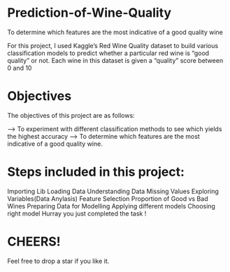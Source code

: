 # Prediction-of-Wine-Quality
To determine which features are the most indicative of a good quality wine

For this project, I used Kaggle’s Red Wine Quality dataset to build various classification models to predict whether a particular red wine is “good quality” or not. Each wine in this dataset is given a “quality” score between 0 and 10

# Objectives

The objectives of this project are as follows:

--> To experiment with different classification methods to see which yields the highest accuracy
--> To determine which features are the most indicative of a good quality wine.

# Steps included in this project:

Importing Lib
Loading Data
Understanding Data
Missing Values
Exploring Variables(Data Anylasis)
Feature Selection
Proportion of Good vs Bad Wines
Preparing Data for Modelling
Applying different models
Choosing right model
Hurray you just completed the task !

# CHEERS!
Feel free to drop a star if you like it.
